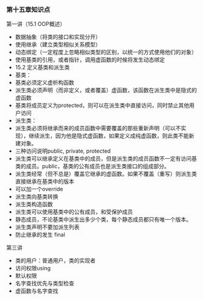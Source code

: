 ### 第十五章知识点

第一讲（15.1 OOP概述）

- 数据抽象（将类的接口和实现分开）
- 使用继承（建立类型相似关系模型）
- 动态绑定（一定程度上忽略相似类型的区别，以统一的方式使用他们的对象）
- 使用基类的引用，或者指针，调用虚函数的时候将发生动态绑定
- 15.2 定义基类和派生类
- 基类：
- 基类必须定义虚析构函数
- 派生类必须声明（而非定义，或者覆盖）虚函数，该函数在派生类中是隐式的虚函数
- 基类将成员定义为protected，则可以在派生类中直接访问，同时禁止其他用户访问
- 派生类：
- 派生类必须将继承而来的成员函数中需要覆盖的那些重新声明（可以不实现），继续派生，因为他是隐式虚函数，如果定义成纯虚函数，则此类不能新建对象。
- 三种访问说明public, private, protected
- 派生类可以继承定义在基类中的成员，但是派生类的成员函数不一定有访问基类的成员。public，基类的公有成员也是派生类接口的组成部分。
- 派生类经常（但不总是）覆盖它继承的虚函数。如果不覆盖（重写）则派生类直接继承在基类中的版本
- 可以加一个override
- 派生类向基类转换
- 派生类构造函数
- 派生类可以使用基类中的公有成员，和受保护成员
- 静态成员，不论基类中派生出多少个类，每个静态成员都只有唯一个版本。
- 派生类声明不要加派生列表
- 防止继承的发生 final

第三讲

- 类的用户：普通用户，类的实现者
- 访问权限using
- 默认权限
- 名字查找优先与类型检查
- 虚函数与名字查找